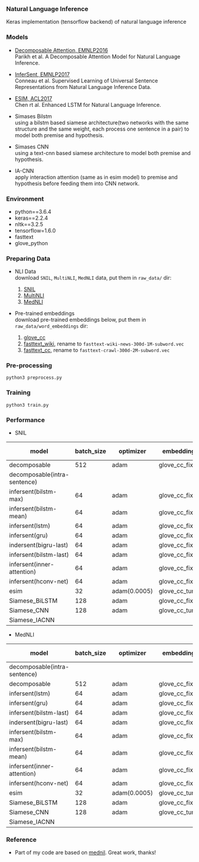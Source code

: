 ### Natural Language Inference

Keras implementation (tensorflow backend) of natural language inference

### Models

- [Decomposable Attention, EMNLP2016](https://arxiv.org/pdf/1606.01933v1.pdf)  
Parikh et al. A Decomposable Attention Model for Natural Language Inference.

- [InferSent, EMNLP2017](https://arxiv.org/pdf/1705.02364.pdf)  
Conneau et al. Supervised Learning of Universal Sentence Representations from Natural Language Inference Data.

- [ESIM, ACL2017](https://arxiv.org/pdf/1609.06038.pdf)  
Chen rt al. Enhanced LSTM for Natural Language Inference.

- Simases Bilstm  
using a bilstm based siamese architecture(two networks with the same structure and the same weight, each process one sentence in a pair) to model both premise and hypothesis.

- Simases CNN  
using a text-cnn based siamese architecture to model both premise and hypothesis.

- IA-CNN  
apply interaction attention (same as in esim model) to premise and hypothesis before feeding them into CNN network.

### Environment
- python==3.6.4
- keras==2.2.4
- nltk==3.2.5
- tensorflow=1.6.0
- fasttext
- glove_python

### Preparing Data

- NLI Data  
download `SNIL`, `MultiNLI`,  `MedNLI` data, put them in `raw_data/` dir:   
    1. [SNIL](https://nlp.stanford.edu/projects/snli/)  
    2. [MultiNLI](http://www.nyu.edu/projects/bowman/multinli/)  
    3. [MedNLI](https://jgc128.github.io/mednli/)  

- Pre-trained embeddings  
download pre-trained embeddings below, put them in `raw_data/word_embeddings` dir:  
    1. [glove_cc](http://nlp.stanford.edu/data/glove.840B.300d.zip)  
    2. [fasttext_wiki](https://dl.fbaipublicfiles.com/fasttext/vectors-english/wiki-news-300d-1M-subword.vec.zip), rename to `fasttext-wiki-news-300d-1M-subword.vec`  
    3. [fasttext_cc](https://dl.fbaipublicfiles.com/fasttext/vectors-english/crawl-300d-2M-subword.zip), rename to `fasttext-crawl-300d-2M-subword.vec`  

### Pre-processing
```
python3 preprocess.py
```

### Training
```
python3 train.py
```

### Performance

- SNIL

| model                      | batch_size | optimizer  | embedding   | train(paper)| train | dev(paper) | dev    | test(paper) | test  |train_time(1 TITAN X)|
|----------------------------|------------|------------|-------------|-------------|-------|------------|--------|-------------|-------|---------------------|
|decomposable                |   512      |   adam     |glove_cc_fix |   89.5      | 87.52 |-           |81.52   | 86.3        |81.19  |00:12:53             |
|decomposable(intra-sentence)|            |            |             |   90.5      |       |-           |        | 86.8        |       |                     |
|infersent(bilstm-max)       |   64       |   adam     |glove_cc_fix |   -	       | 90.54 |85.0        |85.43   | 84.5        |85.01  |01:28:26             |
|infersent(bilstm-mean)      |   64       |   adam     |glove_cc_fix |   -         | 87.33 |79.0        |83.62   | 78.2        |83.62  |01:14:32             |
|infersent(lstm)             |   64       |   adam     |glove_cc_fix |   -         | 92.09 |81.9        |84.20   | 80.7        |83.19  |00:53:43             |
|infersent(gru)              |   64       |   adam     |glove_cc_fix |   -         | 91.90 |82.4        |83.96   | 81.8        |83.30  |00:38:54             |
|indersent(bigru-last)       |   64       |   adam     |glove_cc_fix |   -         | 88.44 |81.3        |84.08   | 80.9        |83.64  |00:56:00             |
|infersent(bilstm-last)      |   64       |   adam     |glove_cc_fix |   -         | 89.75 |-           |84.27   | -           |83.63  |01:21:38             |
|infersent(inner-attention)  |   64       |   adam     |glove_cc_fix |   -         | 87.07 |82.3        |81.82   | 82.5        |82.23  |00:12:36             |
|infersent(hconv-net)        |   64       |   adam     |glove_cc_fix |   -         | 88.07 |83.7        |83.46   | 83.4        |83.23  |00:24:36             |
|esim                        |   32       |adam(0.0005)|glove_cc_tune|   92.6      | 90.81 | -          |87.55   | 88.0        |86.68  |11:03:31             |
|Siamese_BiLSTM              |   128      |   adam     |glove_cc_fix |   -         | -     | -          |83.47   | -           |83.22  |06:41:44             |
|Siamese_CNN                 |   128      |   adam     |glove_cc_tune|   -         | -     | -          |82.57   | -           |81.88  |00:33:51             |
|Siamese_IACNN               |            |            |             |   -         |

- MedNLI

| model                      | batch_size | optimizer  | embedding   | dev    | test  |train_time(1 TITAN X)|
|----------------------------|------------|------------|-------------|--------|-------|---------------------|
|decomposable(intra-sentence)|            |            |             |        |       |                     |
|decomposable                |   512      |   adam     |glove_cc_fix |81.52   |81.19  |00:12:53             |
|infersent(lstm)             |   64       |   adam     |glove_cc_fix |84.20   |83.19  |00:53:43             |
|infersent(gru)              |   64       |   adam     |glove_cc_fix |83.96   |83.30  |00:38:54             |
|infersent(bilstm-last)      |   64       |   adam     |glove_cc_fix |84.27   |83.63  |01:21:38             |
|indersent(bigru-last)       |   64       |   adam     |glove_cc_fix |84.08   |83.64  |00:56:00             |
|infersent(bilstm-max)       |   64       |   adam     |glove_cc_fix |85.43   |85.01  |01:28:26             |
|infersent(bilstm-mean)      |   64       |   adam     |glove_cc_fix |83.62   |83.62  |01:14:32             |
|infersent(inner-attention)  |   64       |   adam     |glove_cc_fix |81.82   |82.23  |00:12:36             |
|infersent(hconv-net)        |   64       |   adam     |glove_cc_fix |83.46   |83.23  |00:24:36             |
|esim                        |   32       |adam(0.0005)|glove_cc_tune|87.55   |86.68  |11:03:31             |
|Siamese_BiLSTM              |   128      |   adam     |glove_cc_fix |83.47   |83.22  |06:41:44             |
|Siamese_CNN                 |   128      |   adam     |glove_cc_tune|82.57   |81.88  |00:33:51             |
|Siamese_IACNN               |            |            |             |



### Reference

- Part of my code are based on [mednil](https://github.com/jgc128/mednli). Great work, thanks!
